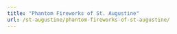 ```yaml
---
title: "Phantom Fireworks of St. Augustine"
url: /st-augustine/phantom-fireworks-of-st-augustine/
---
```

